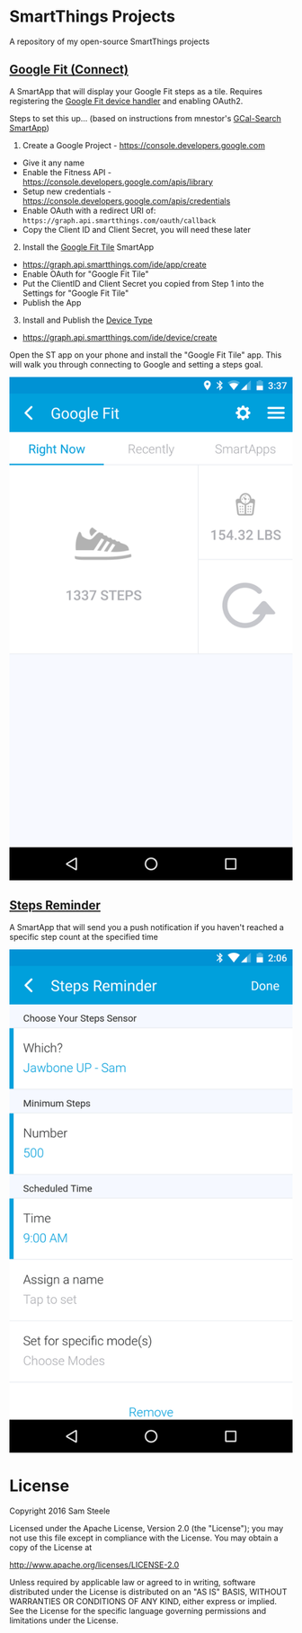 # SmartThings Projects

A repository of my open-source SmartThings projects

## [Google Fit (Connect)](/smartapps/c99koder/google-fit-connect.src/google-fit-connect.groovy)

A SmartApp that will display your Google Fit steps as a tile.  Requires registering the [Google Fit device handler](/devicetypes/c99koder/google-fit.src) and enabling OAuth2.

Steps to set this up... (based on instructions from mnestor's [GCal-Search SmartApp](https://github.com/mnestor/GCal-Search/))

1. Create a Google Project - https://console.developers.google.com
 - Give it any name
 - Enable the Fitness API - https://console.developers.google.com/apis/library
 - Setup new credentials - https://console.developers.google.com/apis/credentials
 - Enable OAuth with a redirect URI of: ```https://graph.api.smartthings.com/oauth/callback```
 - Copy the Client ID and Client Secret, you will need these later
2. Install the [Google Fit Tile](/smartapps/c99koder/google-fit-tile.src/google-fit-tile.groovy) SmartApp
 - https://graph.api.smartthings.com/ide/app/create
 - Enable OAuth for "Google Fit Tile"
 - Put the ClientID and Client Secret you copied from Step 1 into the Settings for "Google Fit Tile"
 - Publish the App
3. Install and Publish the [Device Type](/devicetypes/c99koder/google-fit.src)
 - https://graph.api.smartthings.com/ide/device/create

Open the ST app on your phone and install the "Google Fit Tile" app.
This will walk you through connecting to Google and setting a steps goal.

![Screenshot](/smartapps/c99koder/google-fit-connect.src/Screenshot_20161107-153736.png)

## [Steps Reminder](/smartapps/c99koder/steps-reminder.src/steps-reminder.groovy)

A SmartApp that will send you a push notification if you haven't reached a specific step count at the specified time

![Screenshot](/smartapps/c99koder/steps-reminder.src/Screenshot_20161106-140629.png)

# License

Copyright 2016 Sam Steele

Licensed under the Apache License, Version 2.0 (the "License");
you may not use this file except in compliance with the License.
You may obtain a copy of the License at

  http://www.apache.org/licenses/LICENSE-2.0

Unless required by applicable law or agreed to in writing, software
distributed under the License is distributed on an "AS IS" BASIS,
WITHOUT WARRANTIES OR CONDITIONS OF ANY KIND, either express or implied.
See the License for the specific language governing permissions and
limitations under the License.
